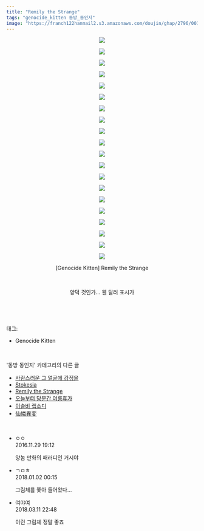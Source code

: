 ```yaml
---
title: "Remily the Strange"
tags: "genocide_kitten 동방_동인지"
image: "https://franch122hanmail2.s3.amazonaws.com/doujin/ghap/2796/001.jpg"
---
```

<div class="article">
<p style="text-align: center; clear: none; float: none;"><img src="{{ site.imgserver6 }}/ghap/2796/001.jpg"/></p>
<p style="text-align: center; clear: none; float: none;"><img src="{{ site.imgserver6 }}/ghap/2796/002.jpg"/></p>
<p style="text-align: center; clear: none; float: none;"><img src="{{ site.imgserver6 }}/ghap/2796/003.jpg"/></p>
<p style="text-align: center; clear: none; float: none;"><img src="{{ site.imgserver6 }}/ghap/2796/004.jpg"/></p>
<p style="text-align: center; clear: none; float: none;"><img src="{{ site.imgserver6 }}/ghap/2796/005.jpg"/></p>
<p style="text-align: center; clear: none; float: none;"><img src="{{ site.imgserver6 }}/ghap/2796/006.jpg"/></p>
<p style="text-align: center; clear: none; float: none;"><img src="{{ site.imgserver6 }}/ghap/2796/007.jpg"/></p>
<p style="text-align: center; clear: none; float: none;"><img src="{{ site.imgserver6 }}/ghap/2796/008.jpg"/></p>
<p style="text-align: center; clear: none; float: none;"><img src="{{ site.imgserver6 }}/ghap/2796/009.jpg"/></p>
<p style="text-align: center; clear: none; float: none;"><img src="{{ site.imgserver6 }}/ghap/2796/010.jpg"/></p>
<p style="text-align: center; clear: none; float: none;"><img src="{{ site.imgserver6 }}/ghap/2796/011.jpg"/></p>
<p style="text-align: center; clear: none; float: none;"><img src="{{ site.imgserver6 }}/ghap/2796/012.jpg"/></p>
<p style="text-align: center; clear: none; float: none;"><img src="{{ site.imgserver6 }}/ghap/2796/013.jpg"/></p>
<p style="text-align: center; clear: none; float: none;"><img src="{{ site.imgserver6 }}/ghap/2796/014.jpg"/></p>
<p style="text-align: center; clear: none; float: none;"><img src="{{ site.imgserver6 }}/ghap/2796/015.jpg"/></p>
<p style="text-align: center; clear: none; float: none;"><img src="{{ site.imgserver6 }}/ghap/2796/016.jpg"/></p>
<p style="text-align: center; clear: none; float: none;"><img src="{{ site.imgserver6 }}/ghap/2796/017.jpg"/></p>
<p style="text-align: center; clear: none; float: none;"><img src="{{ site.imgserver6 }}/ghap/2796/018.jpg"/></p>
<p style="text-align: center; clear: none; float: none;"><img src="{{ site.imgserver6 }}/ghap/2796/019.jpg"/></p>
<p style="text-align: center; clear: none; float: none;"><img src="{{ site.imgserver6 }}/ghap/2796/020.jpg"/></p>
<p style="text-align: center; clear: none; float: none;">[Genocide Kitten] Remily the Strange</p>
<p style="text-align: center; clear: none; float: none;"><br/></p>
<p style="text-align: center; clear: none; float: none;">양덕 것인가... 웬 달러 표시가</p>
<p><br/></p>
</div><br/>
<div class="tagTrail">
<p>태그: </p>
<ul>
<li>Genocide Kitten</li>
</ul>
</div><br/>
<div class="another">
<p>'동방 동인지' 카테고리의 다른 글</p>
<ul>
<li><a href="/ghap_2798">사랑스러운 그 얼굴에 감정을</a></li>
<li><a href="/ghap_2797">Stokesia</a></li>
<li><a href="/ghap_2796">Remily the Strange</a></li>
<li><a href="/ghap_2795">오늘부터 당분간 여름휴가</a></li>
<li><a href="/ghap_2794">이슬비 랩소디</a></li>
<li><a href="/ghap_2793">仙憐異変</a></li>
</ul>
</div><br/>
<div class="cb_module cb_fluid">
<div class="cb_wrt cb_profile">
<div class="comment">
<ul>
<li class="cb_thumb_off" id="comment14859416">
<div class="cb_comment_area">
<div class="cb_info_area">
<div class="cb_section">
<span class="cb_nick_name">ㅇㅇ</span>
</div>
<div class="cb_section">
<span class="cb_date">2016.11.29 19:12 </span>
</div>
</div>
<div class="cb_dsc_comment">
<p class="cb_dsc">
											양놈 만화의 패러디인 거시야
										</p>
</div>
</div></li>
<li class="cb_thumb_off" id="comment15164395">
<div class="cb_comment_area">
<div class="cb_info_area">
<div class="cb_section">
<span class="cb_nick_name">ㄱㅁㅎ</span>
</div>
<div class="cb_section">
<span class="cb_date">2018.01.02 00:15 </span>
</div>
</div>
<div class="cb_dsc_comment">
<p class="cb_dsc">
											그림체를 쫓아 들어왔다...
										</p>
</div>
</div></li>
<li class="cb_thumb_off" id="comment15217820">
<div class="cb_comment_area">
<div class="cb_info_area">
<div class="cb_section">
<span class="cb_nick_name">여야여</span>
</div>
<div class="cb_section">
<span class="cb_date">2018.03.11 22:48 </span>
</div>
</div>
<div class="cb_dsc_comment">
<p class="cb_dsc">
											이런 그림체 정말 좋죠
										</p>
</div>
</div></li>
</ul>
</div>
</div><!-- commentList close -->
</div><br/>
